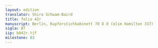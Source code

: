 ```yaml
---
layout: edition
translator: Shira Schwam-Baird
title: folio 42r
manuscript: Berlin, Kupferstichkabinett 78 D 8 (olim Hamilton 337)
sigla: BT
iip: b042r.tif
milestone: 83
---
```


